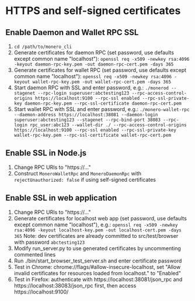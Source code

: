 # HTTPS and self-signed certificates

## Enable Daemon and Wallet RPC SSL

1. `cd /path/to/monero_cli`
2. Generate certificates for daemon RPC (set password, use defaults except common name "localhost"): `openssl req -x509 -newkey rsa:4096 -keyout daemon-rpc-key.pem -out daemon-rpc-cert.pem -days 365`
3. Generate certificates for wallet RPC (set password, use defaults except common name "localhost"): `openssl req -x509 -newkey rsa:4096 -keyout wallet-rpc-key.pem -out wallet-rpc-cert.pem -days 365`
4. Start daemon RPC with SSL and enter password, e.g.: `./monerod --stagenet --rpc-login superuser:abctesting123 --rpc-access-control-origins https://localhost:9100 --rpc-ssl enabled --rpc-ssl-private-key daemon-rpc-key.pem --rpc-ssl-certificate daemon-rpc-cert.pem`
5. Start wallet RPC with SSL and enter password, e.g.: `./monero-wallet-rpc --daemon-address https://localhost:38081 --daemon-login superuser:abctesting123 --stagenet --rpc-bind-port 38083 --rpc-login rpc_user:abc123 --wallet-dir ./ --rpc-access-control-origins https://localhost:9100 --rpc-ssl enabled --rpc-ssl-private-key wallet-rpc-key.pem --rpc-ssl-certificate wallet-rpc-cert.pem`

## Enable SSL in Node.js
1. Change RPC URIs to "https://..."
2. Construct `MoneroWalletRpc` and `MoneroDaemonRpc` with `rejectUnauthorized: false` if using self-signed certificates

## Enable SSL in web application
1. Change RPC URIs to "https://..."
2. Generate certificates for localhost web app (set password, use defaults except common name "localhost"), e.g.: `openssl req -x509 -newkey rsa:4096 -keyout localhost-key.pem -out localhost-cert.pem -days 365`
    Note: dev certificates are already committed to src/test/browser with password `abctesting123`
3. Modify run_server.py to use generated certificates by uncommenting commented lines
4. Run ./bin/start_browser_test_server.sh and enter certificate password
5. Test in Chrome: chrome://flags/#allow-insecure-localhost, set "Allow invalid certificates for resources loaded from localhost." to "Enabled"
6. Test in Firefox: authenticate with https://localhost:38081/json_rpc and https://localhost:38083/json_rpc first, then access https://localhost:9100/